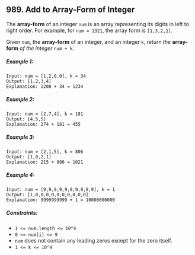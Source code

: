 ## 989. Add to Array-Form of Integer

The **array-form** of an integer ```num``` is an array representing its digits in left to right order. For example, for ```num = 1321```, the array form is ```[1,3,2,1]```.

Given ```num```, the **array-form** of an integer, and an integer ```k```, return *the* **array-form** *of the integer* ```num + k```.

##### Example 1:
```
Input: num = [1,2,0,0], k = 34
Output: [1,2,3,4]
Explanation: 1200 + 34 = 1234
```
##### Example 2:
```
Input: num = [2,7,4], k = 181
Output: [4,5,5]
Explanation: 274 + 181 = 455
```
##### Example 3:
```
Input: num = [2,1,5], k = 806
Output: [1,0,2,1]
Explanation: 215 + 806 = 1021
```
##### Example 4:
```
Input: num = [9,9,9,9,9,9,9,9,9,9], k = 1
Output: [1,0,0,0,0,0,0,0,0,0,0]
Explanation: 9999999999 + 1 = 10000000000
```

##### Constraints:

* ```1 <= num.length <= 10^4```
* ```0 <= num[i] <= 9```
* ```num``` does not contain any leading zeros except for the zero itself.
* ```1 <= k <= 10^4```